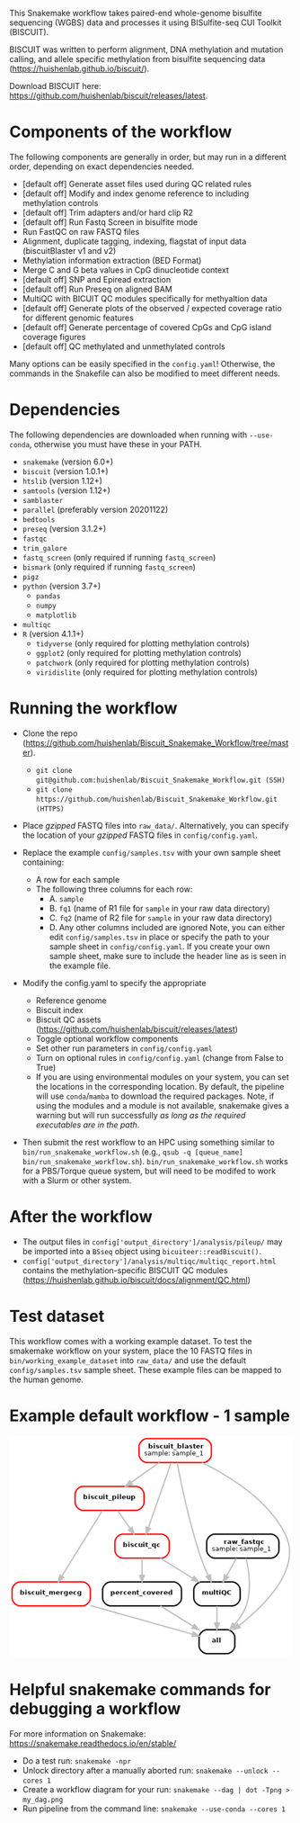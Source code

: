 This Snakemake workflow takes paired-end whole-genome bisulfite sequencing (WGBS) data and processes it using
BISulfite-seq CUI Toolkit (BISCUIT).

BISCUIT was written to perform alignment, DNA methylation and mutation calling, and allele specific methylation from
bisulfite sequencing data (https://huishenlab.github.io/biscuit/).

Download BISCUIT here: https://github.com/huishenlab/biscuit/releases/latest.

# Components of the workflow
The following components are generally in order, but may run in a different order, depending on exact dependencies
needed.
  + [default off] Generate asset files used during QC related rules
  + [default off] Modify and index genome reference to including methylation controls
  + [default off] Trim adapters and/or hard clip R2
  + [default off] Run Fastq Screen in bisulfite mode
  + Run FastQC on raw FASTQ files
  + Alignment, duplicate tagging, indexing, flagstat of input data (biscuitBlaster v1 and v2)
  + Methylation information extraction (BED Format)
  + Merge C and G beta values in CpG dinucleotide context
  + [default off] SNP and Epiread extraction
  + [default off] Run Preseq on aligned BAM
  + MultiQC with BICUIT QC modules specifically for methyaltion data
  + [default off] Generate plots of the observed / expected coverage ratio for different genomic features
  + [default off] Generate percentage of covered CpGs and CpG island coverage figures
  + [default off] QC methylated and unmethylated controls

Many options can be easily specified in the `config.yaml`! Otherwise, the commands in the Snakefile can also be modified
to meet different needs.

# Dependencies
The following dependencies are downloaded when running with `--use-conda`, otherwise you must have these in your PATH.
  + `snakemake` (version 6.0+)
  + `biscuit` (version 1.0.1+)
  + `htslib` (version 1.12+)
  + `samtools` (version 1.12+)
  + `samblaster`
  + `parallel` (preferably version 20201122)
  + `bedtools`
  + `preseq` (version 3.1.2+)
  + `fastqc`
  + `trim_galore`
  + `fastq_screen` (only required if running `fastq_screen`)
  + `bismark` (only required if running `fastq_screen`)
  + `pigz`
  + `python` (version 3.7+)
    + `pandas`
    + `numpy`
    + `matplotlib`
  + `multiqc`
  + `R` (version 4.1.1+)
    + `tidyverse` (only required for plotting methylation controls)
    + `ggplot2` (only required for plotting methylation controls)
    + `patchwork` (only required for plotting methylation controls)
    + `viridislite` (only required for plotting methylation controls)

# Running the workflow
+ Clone the repo (https://github.com/huishenlab/Biscuit_Snakemake_Workflow/tree/master).
  + `git clone git@github.com:huishenlab/Biscuit_Snakemake_Workflow.git (SSH)`
  + `git clone https://github.com/huishenlab/Biscuit_Snakemake_Workflow.git (HTTPS)`
   

+ Place *gzipped* FASTQ files into `raw_data/`. Alternatively, you can specify the location of your *gzipped* FASTQ
files in `config/config.yaml`.

+ Replace the example `config/samples.tsv` with your own sample sheet containing:
  + A row for each sample
  + The following three columns for each row:
    + A. `sample`
    + B. `fq1` (name of R1 file for `sample` in your raw data directory)
    + C. `fq2` (name of R2 file for `sample` in your raw data directory)
    + D. Any other columns included are ignored
Note, you can either edit `config/samples.tsv` in place or specify the path to your sample sheet in
`config/config.yaml`. If you create your own sample sheet, make sure to include the header line as is seen in the
example file.

+ Modify the config.yaml to specify the appropriate
  + Reference genome
  + Biscuit index
  + Biscuit QC assets (https://github.com/huishenlab/biscuit/releases/latest)
  + Toggle optional workflow components
  + Set other run parameters in `config/config.yaml`
  + Turn on optional rules in `config/config.yaml` (change from False to True)
  + If you are using environmental modules on your system, you can set the locations in the corresponding location. By
  default, the pipeline will use `conda`/`mamba` to download the required packages. Note, if using the modules and a
  module is not available, snakemake gives a warning but will run successfully *as long as the required executables are
  in the path*.

+ Then submit the rest workflow to an HPC using something similar to `bin/run_snakemake_workflow.sh` (e.g.,
`qsub -q [queue_name] bin/run_snakemake_workflow.sh`). `bin/run_snakemake_workflow.sh` works for a PBS/Torque queue
system, but will need to be modifed to work with a Slurm or other system.

# After the workflow

+ The output files in `config['output_directory']/analysis/pileup/` may be imported into a `BSseq` object using
`bicuiteer::readBiscuit()`.
+ `config['output_directory']/analysis/multiqc/multiqc_report.html` contains the methylation-specific BISCUIT QC modules
(https://huishenlab.github.io/biscuit/docs/alignment/QC.html)

# Test dataset

This workflow comes with a working example dataset. To test the smakemake workflow on your system, place the 10
FASTQ files in `bin/working_example_dataset` into `raw_data/` and use the default `config/samples.tsv` sample sheet.
These example files can be mapped to the human genome.

# Example default workflow - 1 sample
![workflow diagram](bin/DAGs/dag.png)


# Helpful snakemake commands for debugging a workflow
For more information on Snakemake: https://snakemake.readthedocs.io/en/stable/

  + Do a test run: `snakemake -npr`
  + Unlock directory after a manually aborted run: `snakemake --unlock --cores 1`
  + Create a workflow diagram for your run: `snakemake --dag | dot -Tpng > my_dag.png`
  + Run pipeline from the command line: `snakemake --use-conda --cores 1`
